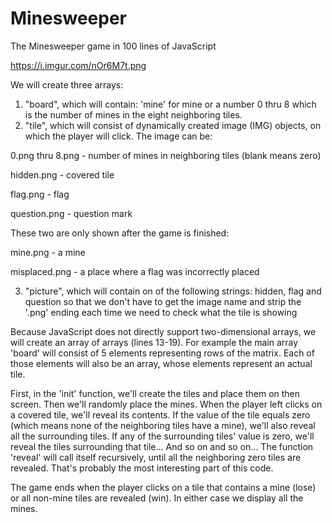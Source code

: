 # Minesweeper
The Minesweeper game in 100 lines of JavaScript


https://i.imgur.com/nOr6M7t.png

We will create three arrays:
1. "board", which will contain: 'mine' for mine or a number 0 thru 8 which is the number of mines in the eight neighboring tiles.
2. "tile", which will consist of dynamically created image (IMG) objects, on which the player will click. The image can be:

0.png thru 8.png - number of mines in neighboring tiles (blank means zero)

hidden.png - covered tile

flag.png - flag

question.png - question mark

These two are only shown after the game is finished:

mine.png - a mine

misplaced.png - a place where a flag was incorrectly placed



3. "picture", which will contain on of the following strings: hidden, flag and question so that we don't have to get the image name and strip the '.png' ending each time we need to check what the tile is showing

Because JavaScript does not directly support two-dimensional arrays, we will create an array of arrays (lines 13-19). For example the main array 'board' will consist of 5 elements representing rows of the matrix. Each of those elements will also be an array, whose elements represent an actual tile.

First, in the 'init' function, we'll create the tiles and place them on then screen. Then we'll randomly place the mines.
When the player left clicks on a covered tile, we'll reveal its contents. If the value of the tile equals zero (which means none of the neighboring tiles have a mine), we'll also reveal all the surrounding tiles. If any of the surrounding tiles' value is zero, we'll reveal the tiles surrounding that tile... And so on and so on... The function 'reveal' will call itself recursively, until all the neighboring zero tiles are revealed. That's probably the most interesting part of this code.

The game ends when the player clicks on a tile that contains a mine (lose) or all non-mine tiles are revealed (win). In either case we display all the mines.
